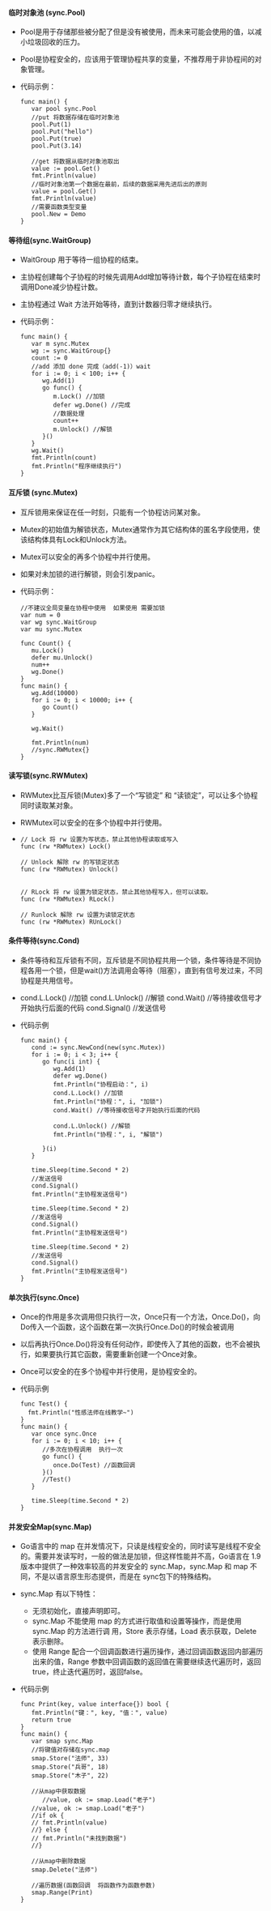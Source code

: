 #### 临时对象池 (sync.Pool)

+ Pool是用于存储那些被分配了但是没有被使用，而未来可能会使用的值，以减小垃圾回收的压力。

+ Pool是协程安全的，应该用于管理协程共享的变量，不推荐用于非协程间的对象管理。

+ 代码示例：

  ```
  func main() {
     var pool sync.Pool
     //put 将数据存储在临时对象池
     pool.Put(1)
     pool.Put("hello")
     pool.Put(true)
     pool.Put(3.14)
  
     //get 将数据从临时对象池取出
     value := pool.Get()
     fmt.Println(value)
     //临时对象池第一个数据在最前，后续的数据采用先进后出的原则
     value = pool.Get()
     fmt.Println(value)
     //需要函数类型变量
     pool.New = Demo
  }
  ```

 #### 等待组(sync.WaitGroup)

+ WaitGroup 用于等待一组协程的结束。

+ 主协程创建每个子协程的时候先调用Add增加等待计数，每个子协程在结束时调用Done减少协程计数。

+ 主协程通过 Wait 方法开始等待，直到计数器归零才继续执行。

+ 代码示例：

  ```
  func main() {
     var m sync.Mutex
     wg := sync.WaitGroup{}
     count := 0
     //add 添加 done 完成（add(-1)）wait
     for i := 0; i < 100; i++ {
        wg.Add(1)
        go func() {
           m.Lock() //加锁
           defer wg.Done() //完成
           //数据处理
           count++
           m.Unlock() //解锁
        }()
     }
     wg.Wait()
     fmt.Println(count)
     fmt.Println("程序继续执行")
  }
  ```


#### 互斥锁 (sync.Mutex)

+ 互斥锁用来保证在任一时刻，只能有一个协程访问某对象。

+ Mutex的初始值为解锁状态，Mutex通常作为其它结构体的匿名字段使用，使该结构体具有Lock和Unlock方法。

+ Mutex可以安全的再多个协程中并行使用。

+ 如果对未加锁的进行解锁，则会引发panic。

+ 代码示例：

  ```
  //不建议全局变量在协程中使用  如果使用 需要加锁
  var num = 0
  var wg sync.WaitGroup
  var mu sync.Mutex
  
  func Count() {
     mu.Lock()
     defer mu.Unlock()
     num++
     wg.Done()
  }
  func main() {
     wg.Add(10000)
     for i := 0; i < 10000; i++ {
        go Count()
     }
  
     wg.Wait()
  
     fmt.Println(num)
     //sync.RWMutex{}
  }
  ```

#### 读写锁(sync.RWMutex)

+ RWMutex比互斥锁(Mutex)多了一个“写锁定” 和 “读锁定”，可以让多个协程同时读取某对象。

+ RWMutex可以安全的在多个协程中并行使用。

+ ```
  // Lock 将 rw 设置为写状态，禁止其他协程读取或写入
  func (rw *RWMutex) Lock()
  
  // Unlock 解除 rw 的写锁定状态
  func (rw *RWMutex) Unlock()
  
  
  // RLock 将 rw 设置为锁定状态，禁止其他协程写入，但可以读取。
  func (rw *RWMutex) RLock()
  
  // Runlock 解除 rw 设置为读锁定状态
  func (rw *RWMutex) RUnLock()
  ```

####  条件等待(sync.Cond)

+ 条件等待和互斥锁有不同，互斥锁是不同协程共用一个锁，条件等待是不同协程各用一个锁，但是wait()方法调用会等待（阻塞），直到有信号发过来，不同协程是共用信号。

+ cond.L.Lock() //加锁
  cond.L.Unlock() //解锁
  cond.Wait()	//等待接收信号才开始执行后面的代码
  cond.Signal() //发送信号

+ 代码示例

  ```
  func main() {
     cond := sync.NewCond(new(sync.Mutex))
     for i := 0; i < 3; i++ {
        go func(i int) {
           wg.Add(1)
           defer wg.Done()
           fmt.Println("协程启动：", i)
           cond.L.Lock() //加锁
           fmt.Println("协程：", i, "加锁")
           cond.Wait() //等待接收信号才开始执行后面的代码
  			
           cond.L.Unlock() //解锁
           fmt.Println("协程：", i, "解锁")
  
        }(i)
     }
  
     time.Sleep(time.Second * 2)
     //发送信号
     cond.Signal()
     fmt.Println("主协程发送信号")
  
     time.Sleep(time.Second * 2)
     //发送信号
     cond.Signal()
     fmt.Println("主协程发送信号")
  
     time.Sleep(time.Second * 2)
     //发送信号
     cond.Signal()
     fmt.Println("主协程发送信号")
  }
  ```



#### 单次执行(sync.Once)

+ Once的作用是多次调用但只执行一次，Once只有一个方法，Once.Do()，向Do传入一个函数，这个函数在第一次执行Once.Do()的时候会被调用
+ 以后再执行Once.Do()将没有任何动作，即使传入了其他的函数，也不会被执行，如果要执行其它函数，需要重新创建一个Once对象。
+ Once可以安全的在多个协程中并行使用，是协程安全的。

+ 代码示例

  ```
  func Test() {
  	fmt.Println("性感法师在线教学~")
  }
  func main() {
     var once sync.Once
     for i := 0; i < 10; i++ {
        //多次在协程调用  执行一次
        go func() {
           once.Do(Test) //函数回调
        }()
        //Test()
     }
  
     time.Sleep(time.Second * 2)
  }
  ```

#### 并发安全Map(sync.Map)

+ Go语言中的 map 在并发情况下，只读是线程安全的，同时读写是线程不安全的。需要并发读写时，一般的做法是加锁，但这样性能并不高，Go语言在 1.9 版本中提供了一种效率较高的并发安全的 sync.Map，sync.Map 和 map 不同，不是以语言原生形态提供，而是在 sync包下的特殊结构。
+ sync.Map 有以下特性：
  + 无须初始化，直接声明即可。
  + sync.Map 不能使用 map 的方式进行取值和设置等操作，而是使用 sync.Map 的方法进行调
    用，Store 表示存储，Load 表示获取，Delete 表示删除。
  + 使用 Range 配合一个回调函数进行遍历操作，通过回调函数返回内部遍历出来的值，Range
    参数中回调函数的返回值在需要继续迭代遍历时，返回 true，终止迭代遍历时，返回false。

+ 代码示例

  ```
  func Print(key, value interface{}) bool {
     fmt.Println("键：", key, "值：", value)
     return true
  }
  func main() {
     var smap sync.Map
     //将键值对存储在sync.map
     smap.Store("法师", 33)
     smap.Store("兵哥", 18)
     smap.Store("木子", 22)
  
     //从map中获取数据
        //value, ok := smap.Load("老子")
     //value, ok := smap.Load("老子")
     //if ok {
     // fmt.Println(value)
     //} else {
     // fmt.Println("未找到数据")
     //}
  
     //从map中删除数据
     smap.Delete("法师")
  
     //遍历数据(函数回调  将函数作为函数参数)
     smap.Range(Print)
  }
  ```

